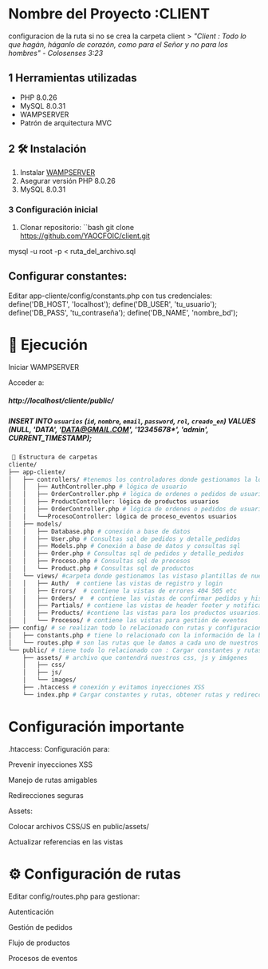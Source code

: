 # Nombre del Proyecto :CLIENT
configuracion de la ruta si no se crea la carpeta client > 
*"Client : Todo lo que hagán, háganlo de corazón, como para el Señor y no para los hombres" - Colosenses 3:23*

## 1 Herramientas utilizadas
- PHP 8.0.26
- MySQL 8.0.31
- WAMPSERVER
- Patrón de arquitectura MVC

## 2 🛠 Instalación

1. Instalar [WAMPSERVER](https://www.wampserver.com/)
2. Asegurar versión PHP 8.0.26
3. MySQL 8.0.31

### 3 Configuración inicial
1. Clonar repositorio:
``bash
git clone https://github.com/YAOCFOIC/client.git

mysql -u root -p < ruta_del_archivo.sql

## Configurar constantes:
Editar app-cliente/config/constants.php con tus credenciales:
define('DB_HOST', 'localhost');
define('DB_USER', 'tu_usuario');
define('DB_PASS', 'tu_contraseña');
define('DB_NAME', 'nombre_bd');

# 🚀 Ejecución
Iniciar WAMPSERVER

Acceder a:
##### http://localhost/cliente/public/
##### INSERT INTO `usuarios` (`id`, `nombre`, `email`, `password`, `rol`, `creado_en`) VALUES (NULL, 'DATA', 'DATA@GMAIL.COM', '12345678*', 'admin', CURRENT_TIMESTAMP);
```bash
 📂 Estructura de carpetas
cliente/
├── app-cliente/
│   ├── controllers/ #tenemos los controladores donde gestionamos la lógica comunicación, de base de datos a nuestras “plantillas”
│   │   ├── AuthController.php # lógica de usuario
│   │   ├── OrderController.php # lógica de ordenes o pedidos de usuarios
│   │   ├── ProductController: lógica de productos usuarios
│   │   ├── OrderController.php # lógica de ordenes o pedidos de usuarios
│   │   └──ProcesoController: lógica de proceso_eventos usuarios
│   ├── models/
│   │   ├── Database.php # conexión a base de datos
│   │   ├── User.php # Consultas sql de pedidos y detalle_pedidos
│   │   ├── Models.php # Conexión a base de datos y consultas sql
│   │   ├── Order.php # Consultas sql de pedidos y detalle_pedidos
│   │   ├── Proceso.php # Consultas sql de precesos
│   │   └── Product.php # Consultas sql de productos
│   └── views/ #carpeta donde gestionamos las vistaso plantillas de nuestra aplicación 
│   │   ├── Auth/  # contiene las vistas de registro y login
│   │   ├── Errors/  # contiene la vistas de errores 404 505 etc
│   │   ├── Orders/ #  # contiene las vistas de confirmar pedidos y historial
│   │   ├── Partials/ # contiene las vistas de header footer y notificación “casi como laravel un Blade”
│   │   ├── Products/ #contiene las vistas para los productos usuarios: cliente, admin y interesados
│   │   └── Procesos/ # contiene las vistas para gestión de eventos
├── config/ # se realizan todo lo relacionado con rutas y configuraciones de la tiempos en bbdd 
│   ├── constants.php # tiene lo relacionado con la información de la bbdd y el tiempo de conexión 
│   └── routes.php # son las rutas que le damos a cada uno de nuestros procesos
└── public/ # tiene todo lo relacionado con : Cargar constantes y rutas, obtener rutas y redirecciones también el archivo css y js que se ubican es assets
    ├── assets/ # archivo que contendrá nuestros css, js y imágenes 
    │   ├── css/
    │   ├── js/
    │   └── images/
    ├── .htaccess # conexión y evitamos inyecciones XSS
    └── index.php # Cargar constantes y rutas, obtener rutas y redirecciones
```
 # Configuración importante
.htaccess: Configuración para:

Prevenir inyecciones XSS

Manejo de rutas amigables

Redirecciones seguras

Assets:

Colocar archivos CSS/JS en public/assets/

Actualizar referencias en las vistas

# ⚙️ Configuración de rutas
Editar config/routes.php para gestionar:

Autenticación

Gestión de pedidos

Flujo de productos

Procesos de eventos

